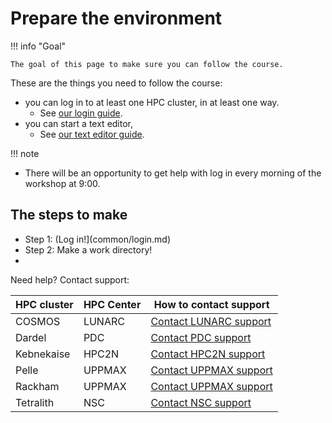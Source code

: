 # Prepare the environment

!!! info "Goal"

    The goal of this page to make sure you can follow the course.

These are the things you need to follow the course:

- you can log in to at least one HPC cluster, in at least one way.
    - See [our login guide](common/login.md).
- you can start a text editor,
    - See [our text editor guide](common/use_text_editor.md).

!!! note

- There will be an opportunity to get help with log in
  every morning of the workshop at 9:00.

## The steps to make

- Step 1: (Log in!](common/login.md)
- Step 2: Make a work directory!
- 

Need help? Contact support:

HPC cluster |HPC Center  | How to contact support
------------|------------|-------------------------------------------------------------------------------
COSMOS      | LUNARC     | [Contact LUNARC support](https://www.lunarc.lu.se/getting-help/)
Dardel      | PDC        | [Contact PDC support](https://support.pdc.kth.se/doc/contact/contact_support/)
Kebnekaise  | HPC2N      | [Contact HPC2N support](https://docs.hpc2n.umu.se/support/contact/)
Pelle       | UPPMAX     | [Contact UPPMAX support](https://docs.uppmax.uu.se/support/)
Rackham     | UPPMAX     | [Contact UPPMAX support](https://docs.uppmax.uu.se/support/)
Tetralith   | NSC        | [Contact NSC support](https://www.nsc.liu.se/support/)
